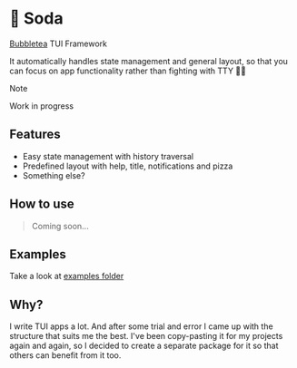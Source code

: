 # 🥤 Soda

[Bubbletea](https://github.com/charmbracelet/bubbletea) TUI Framework

It automatically handles state management and general layout, so that you can 
focus on app functionality rather than fighting with TTY 🤕🥊

> [!NOTE]  
> Work in progress

## Features

- Easy state management with history traversal
- Predefined layout with help, title, notifications and pizza
- Something else?

## How to use

> Coming soon...

## Examples

Take a look at [examples folder](./examples)

## Why?

I write TUI apps a lot. And after some trial and error I came up with the structure
that suits me the best. I've been copy-pasting it for my projects again and again, so I 
decided to create a separate package for it so that others can benefit from it too.

